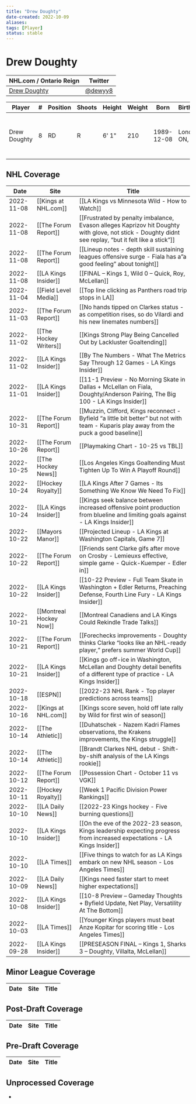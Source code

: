 ```yaml
---
title: "Drew Doughty"
date-created: 2022-10-09
aliases: 
tags: [Player]
status: stable
---
```


# Drew Doughty

NHL.com / Ontario Reign | Twitter
-|-
[Drew Doughty](https://www.nhl.com/player/drew-doughty-8474563) | [@dewyy8](https://twitter.com/dewyy8)

Player | \# | Position | Shoots | Height | Weight | Born | Birthplace | Draft 
-|-|-|-|-|-|-|-|-
Drew Doughty | 8 | RD | R | 6' 1" | 210 | 1989-12-08 | London, ON, CAN | 2008 LAK, 1st rd, 2nd pk (2nd overall)




## NHL  Coverage
| Date       | Site                    | Title                                                                                                                                                 |
| ---------- | ----------------------- | ----------------------------------------------------------------------------------------------------------------------------------------------------- |
| 2022-11-08 | [[Kings at NHL.com]]    | [[LA Kings vs Minnesota Wild - How to Watch]]                                                                                                         |
| 2022-11-08 | [[The Forum Report]]    | [[Frustrated by penalty imbalance, Evason alleges Kaprizov hit Doughty with glove, not stick - Doughty didnt see replay, “but it felt like a stick”]] |
| 2022-11-08 | [[The Forum Report]]    | [[Lineup notes - depth skill sustaining leagues offensive surge - Fiala has a”a good feeling” about tonight]]                                         |
| 2022-11-08 | [[LA Kings Insider]]    | [[FINAL – Kings 1, Wild 0 – Quick, Roy, McLellan]]                                                                                                    |
| 2022-11-04 | [[Field Level Media]]   | [[Top line clicking as Panthers road trip stops in LA]]                                                                                               |
| 2022-11-03 | [[The Forum Report]]    | [[No hands tipped on Clarkes status - as competition rises, so do Vilardi and his new linemates numbers]]                                             |
| 2022-11-02 | [[The Hockey Writers]]  | [[Kings Strong Play Being Cancelled Out by Lackluster Goaltending]]                                                                                   |
| 2022-11-02 | [[LA Kings Insider]]    | [[By The Numbers - What The Metrics Say Through 12 Games - LA Kings Insider]]                                                                         |
| 2022-11-01 | [[LA Kings Insider]]    | [[11-1 Preview - No Morning Skate in Dallas + McLellan on Fiala, Doughty/Anderson Pairing, The Big 100 - LA Kings Insider]]                           |
| 2022-10-31 | [[The Forum Report]]    | [[Muzzin, Clifford, Kings reconnect - Byfield “a little bit better” but not with team - Kuparis play away from the puck a good baseline]]             |
| 2022-10-26 | [[The Forum Report]]    | [[Playmaking Chart - 10-25 vs TBL]]                                                                                                                   |
| 2022-10-25 | [[The Hockey News]]     | [[Los Angeles Kings Goaltending Must Tighten Up To Win A Playoff Round]]                                                                              |
| 2022-10-24 | [[Hockey Royalty]]      | [[LA Kings After 7 Games - Its Something We Know We Need To Fix]]                                                                                     |
| 2022-10-24 | [[LA Kings Insider]]    | [[Kings seek balance between increased offensive point production from blueline and limiting goals against - LA Kings Insider]]                       |
| 2022-10-22 | [[Mayors Manor]]        | [[Projected Lineup - LA Kings at Washington Capitals, Game 7]]                                                                                        |
| 2022-10-22 | [[The Forum Report]]    | [[Friends sent Clarke gifs after move on Crosby - Lemieuxs effective, simple game - Quick-Kuemper - Edler in]]                                        |
| 2022-10-22 | [[LA Kings Insider]]    | [[10-22 Preview - Full Team Skate in Washington + Edler Returns, Preaching Defense, Fourth Line Fury - LA Kings Insider]]                             |
| 2022-10-21 | [[Montreal Hockey Now]] | [[Montreal Canadiens and LA Kings Could Rekindle Trade Talks]]                                                                                        |
| 2022-10-21 | [[The Forum Report]]    | [[Forechecks improvements - Doughty thinks Clarke “looks like an NHL-ready player,” prefers summer World Cup]]                                        |
| 2022-10-21 | [[LA Kings Insider]]    | [[Kings go off-ice in Washington, McLellan and Doughty detail benefits of a different type of practice - LA Kings Insider]]                           |
| 2022-10-18 | [[ESPN]]                | [[2022-23 NHL Rank - Top player predictions across teams]]                                                                                            |
| 2022-10-16 | [[Kings at NHL.com]]    | [[Kings score seven, hold off late rally by Wild for first win of season]]                                                                            |
| 2022-10-14 | [[The Athletic]]        | [[Duhatschek - Nazem Kadri Flames observations, the Krakens improvements, the Kings struggle]]                                                        |
| 2022-10-14 | [[The Athletic]]        | [[Brandt Clarkes NHL debut - Shift-by-shift analysis of the LA Kings rookie]]                                                                         |
| 2022-10-12 | [[The Forum Report]]    | [[Possession Chart - October 11 vs VGK]]                                                                                                              |
| 2022-10-11 | [[Hockey Royalty]]      | [[Week 1 Pacific Division Power Rankings]]                                                                                                            |
| 2022-10-10 | [[LA Daily News]]       | [[2022-23 Kings hockey - Five burning questions]]                                                                                                     |
| 2022-10-10 | [[LA Kings Insider]]    | [[On the eve of the 2022-23 season, Kings leadership expecting progress from increased expectations - LA Kings Insider]]                              |
| 2022-10-10 | [[LA Times]]            | [[Five things to watch for as LA Kings embark on new NHL season - Los Angeles Times]]                                                                 |
| 2022-10-09 | [[LA Daily News]]       | [[Kings need faster start to meet higher expectations]]                                                                                               |
| 2022-10-08 | [[LA Kings Insider]]    | [[10-8 Preview – Gameday Thoughts + Byfield Update, Net Play, Versatility At The Bottom]]                                                             |
| 2022-10-03 | [[LA Times]]            | [[Younger Kings players must beat Anze Kopitar for scoring title - Los Angeles Times]]                                                                |
| 2022-09-28 | [[LA Kings Insider]] | [[PRESEASON FINAL – Kings 1, Sharks 3 – Doughty, Villalta, McLellan]]                                                       |


## Minor League Coverage
Date | Site |  Title
---|---|---



## Post-Draft Coverage
Date | Site |  Title
---|---|---



## Pre-Draft Coverage
Date | Site |  Title
---|---|---


## Unprocessed Coverage
- 
